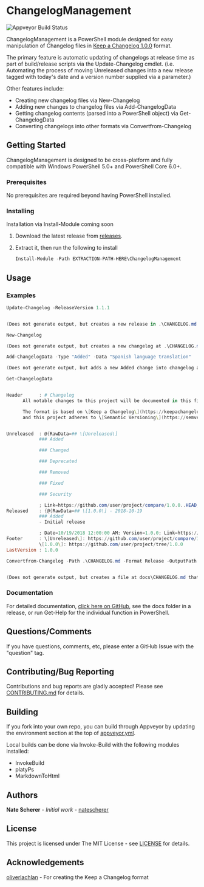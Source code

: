 # ChangelogManagement

![Appveyor Build Status](https://ci.appveyor.com/api/projects/status/github/natescherer/ChangelogManagement?svg=true&branch=master)

ChangelogManagement is a PowerShell module designed for easy manipulation of Changelog files in [Keep a Changelog 1.0.0](https://keepachangelog.com/en/1.0.0/) format.

The primary feature is automatic updating of changelogs at release time as part of build/release scripts via the Update-Changelog cmdlet. (i.e. Automating the process of moving Unreleased changes into a new release tagged with today's date and a version number supplied via a parameter.)

Other features include:

- Creating new changelog files via New-Changelog
- Adding new changes to changelog files via Add-ChangelogData
- Getting changelog contents (parsed into a PowerShell object) via Get-ChangelogData
- Converting changelogs into other formats via Convertfrom-Changelog

## Getting Started

ChangelogManagement is designed to be cross-platform and fully compatible with Windows PowerShell 5.0+ and PowerShell Core 6.0+.

### Prerequisites

No prerequisites are required beyond having PowerShell installed.

### Installing

Installation via Install-Module coming soon

1. Download the latest release from [releases](../../releases).
1. Extract it, then run the following to install

    ```PowerShell
    Install-Module -Path EXTRACTION-PATH-HERE\ChangelogManagement
    ```

## Usage

### Examples

```PowerShell
Update-Changelog -ReleaseVersion 1.1.1


(Does not generate output, but creates a new release in .\CHANGELOG.md from all existing Unreleased changes, tagging it with ReleaseVersion and today's date.)
```

```PowerShell
New-Changelog

(Does not generate output, but creates a new changelog at .\CHANGELOG.md)
```

```PowerShell
Add-ChangelogData -Type "Added" -Data "Spanish language translation"

(Does not generate output, but adds a new Added change into changelog at  .\CHANGELOG.md)
```

```PowerShell
Get-ChangelogData


Header      : # Changelog
      All notable changes to this project will be documented in this file.

      The format is based on \[Keep a Changelog\](https://keepachangelog.com/en/1.0.0/),
      and this project adheres to \[Semantic Versioning\](https://semver.org/spec/v2.0.0.html).


Unreleased  : @{RawData=## \[Unreleased\]
            ### Added

            ### Changed

            ### Deprecated

            ### Removed

            ### Fixed

            ### Security

            ; Link=https://github.com/user/project/compare/1.0.0..HEAD; Data=}
Released    : {@{RawData=## \[1.0.0\] - 2018-10-19
            ### Added
            - Initial release

            ; Date=10/19/2018 12:00:00 AM; Version=1.0.0; Link=https://github.com/user/project/tree/1.0.0; Data=}}
Footer      : \[Unreleased\]: https://github.com/user/project/compare/1.0.0..HEAD
            \[1.0.0\]: https://github.com/user/project/tree/1.0.0
LastVersion : 1.0.0
```

```PowerShell
Convertfrom-Changelog -Path .\CHANGELOG.md -Format Release -OutputPath docs\CHANGELOG.md


(Does not generate output, but creates a file at docs\CHANGELOG.md that is the same as the input with the Unreleased section removed)
```

### Documentation

For detailed documentation, [click here on GitHub][DocsDir], see the docs folder in a release, or run Get-Help for the individual function in PowerShell.

[DocsDir]: ../v1.1.0/doc/

## Questions/Comments

If you have questions, comments, etc, please enter a GitHub Issue with the "question" tag.

## Contributing/Bug Reporting

Contributions and bug reports are gladly accepted! Please see [CONTRIBUTING.md](CONTRIBUTING.md) for details.

## Building

If you fork into your own repo, you can build through Appveyor by updating the environment section at the top of [appveyor.yml](appveyor.yml).

Local builds can be done via Invoke-Build with the following modules installed:

- InvokeBuild
- platyPs
- MarkdownToHtml

## Authors

**Nate Scherer** - *Initial work* - [natescherer](https://github.com/natescherer)

## License

This project is licensed under The MIT License - see [LICENSE](LICENSE) for details.

## Acknowledgements

[oliverlachlan](https://github.com/olivierlacan/keep-a-changelog) - For creating the Keep a Changelog format
